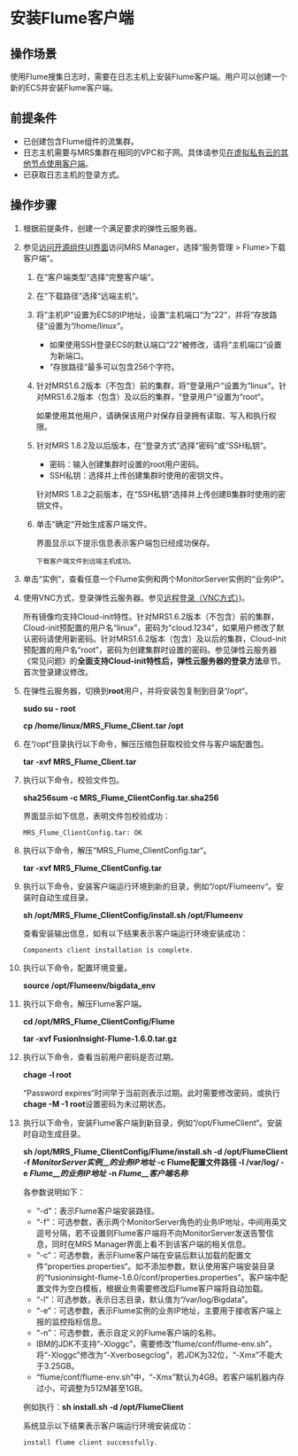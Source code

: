 # 安装Flume客户端<a name="ZH-CN_TOPIC_0069282319"></a>

## 操作场景<a name="zh-cn_topic_0066459130_section61077795164654"></a>

使用Flume搜集日志时，需要在日志主机上安装Flume客户端。用户可以创建一个新的ECS并安装Flume客户端。

## 前提条件<a name="zh-cn_topic_0066459130_section46180360164835"></a>

-   已创建包含Flume组件的流集群。
-   日志主机需要与MRS集群在相同的VPC和子网。具体请参见[在虚拟私有云的其他节点使用客户端](在虚拟私有云的其他节点使用客户端.md)。
-   已获取日志主机的登录方式。

## 操作步骤<a name="zh-cn_topic_0066459130_section11276049165016"></a>

1.  根据前提条件，创建一个满足要求的弹性云服务器。
2.  参见[访问开源组件UI界面](访问开源组件UI界面.md#ZH-CN_TOPIC_0071958187)访问MRS Manager，选择“服务管理  \>  Flume\>下载客户端“。
    1.  在“客户端类型“选择“完整客户端“。
    2.  在“下载路径“选择“远端主机“。
    3.  将“主机IP“设置为ECS的IP地址，设置“主机端口“为“22“，并将“存放路径“设置为“/home/linux“。
        -   如果使用SSH登录ECS的默认端口“22“被修改，请将“主机端口“设置为新端口。
        -   “存放路径“最多可以包含256个字符。

    4.  针对MRS1.6.2版本（不包含）前的集群，将“登录用户“设置为“linux“。针对MRS1.6.2版本（包含）及以后的集群，“登录用户“设置为“root“。

        如果使用其他用户，请确保该用户对保存目录拥有读取、写入和执行权限。

    5.  针对MRS 1.8.2及以后版本，在“登录方式“选择“密码“或“SSH私钥“。

        -   密码：输入创建集群时设置的root用户密码。
        -   SSH私钥：选择并上传创建集群时使用的密钥文件。

        针对MRS 1.8.2之前版本，在“SSH私钥“选择并上传创建B集群时使用的密钥文件。

    6.  单击“确定“开始生成客户端文件。

        界面显示以下提示信息表示客户端包已经成功保存。

        ```
        下载客户端文件到远端主机成功。
        ```


3.  单击“实例“，查看任意一个Flume实例和两个MonitorServer实例的“业务IP“。
4.  使用VNC方式，登录弹性云服务器。参见[远程登录（VNC方式）](https://support.huaweicloud.com/usermanual-ecs/zh-cn_topic_0093263548.html)\)。

    所有镜像均支持Cloud-init特性。针对MRS1.6.2版本（不包含）前的集群，Cloud-init预配置的用户名“linux”，密码为“cloud.1234”，如果用户修改了默认密码请使用新密码。针对MRS1.6.2版本（包含）及以后的集群，Cloud-init预配置的用户名“root”，密码为创建集群时设置的密码。参见弹性云服务器《常见问题》的**全面支持Cloud-init特性后，弹性云服务器的登录方法**章节。首次登录建议修改。

5.  在弹性云服务器，切换到**root**用户，并将安装包复制到目录“/opt“。

    **sudo su - root**

    **cp /home/linux/MRS\_Flume\_Client.tar /opt**

6.  在“/opt“目录执行以下命令，解压压缩包获取校验文件与客户端配置包。

    **tar -xvf MRS\_Flume\_Client.tar**

7.  执行以下命令，校验文件包。

    **sha256sum -c MRS\_Flume\_ClientConfig.tar.sha256**

    界面显示如下信息，表明文件包校验成功：

    ```
    MRS_Flume_ClientConfig.tar: OK
    ```

8.  执行以下命令，解压“MRS\_Flume\_ClientConfig.tar“。

    **tar -xvf MRS\_Flume\_ClientConfig.tar**

9.  执行以下命令，安装客户端运行环境到新的目录，例如“/opt/Flumeenv“。安装时自动生成目录。

    **sh /opt/MRS\_Flume\_ClientConfig/install.sh /opt/Flumeenv**

    查看安装输出信息，如有以下结果表示客户端运行环境安装成功：

    ```
    Components client installation is complete.
    ```

10. 执行以下命令，配置环境变量。

    **source /opt/Flumeenv/bigdata\_env**

11. 执行以下命令，解压Flume客户端。

    **cd /opt/MRS\_Flume\_ClientConfig/Flume**

    **tar -xvf FusionInsight-Flume-1.6.0.tar.gz**

12. 执行以下命令，查看当前用户密码是否过期。

    **chage -l root**

    “Password expires“时间早于当前则表示过期。此时需要修改密码，或执行**chage -M -1 root**设置密码为未过期状态。

13. 执行以下命令，安装Flume客户端到新目录，例如“/opt/FlumeClient“。安装时自动生成目录。

    **sh /opt/MRS\_Flume\_ClientConfig/Flume/install.sh -d /opt/FlumeClient -f  _MonitorServer实例__的业务IP地址_  -c Flume配置文件路径 -l /var/log/ -e  _Flume__的业务IP地址_** **-n  _Flume__客户端名称_**

    各参数说明如下：

    -   “-d”：表示Flume客户端安装路径。
    -   “-f”：可选参数，表示两个MonitorServer角色的业务IP地址，中间用英文逗号分隔，若不设置则Flume客户端将不向MonitorServer发送告警信息，同时在MRS Manager界面上看不到该客户端的相关信息。
    -   “-c”：可选参数，表示Flume客户端在安装后默认加载的配置文件“properties.properties“。如不添加参数，默认使用客户端安装目录的“fusioninsight-flume-1.6.0/conf/properties.properties”。客户端中配置文件为空白模板，根据业务需要修改后Flume客户端将自动加载。
    -   “-l”：可选参数，表示日志目录，默认值为“/var/log/Bigdata”。
    -   “-e”：可选参数，表示Flume实例的业务IP地址，主要用于接收客户端上报的监控指标信息。
    -   “-n”：可选参数，表示自定义的Flume客户端的名称。
    -   IBM的JDK不支持“-Xloggc”，需要修改“flume/conf/flume-env.sh”，将“-Xloggc”修改为“-Xverbosegclog”，若JDK为32位，“-Xmx”不能大于3.25GB。
    -   “flume/conf/flume-env.sh”中，“-Xmx”默认为4GB。若客户端机器内存过小，可调整为512M甚至1GB。

    例如执行：**sh install.sh -d /opt/FlumeClient**

    系统显示以下结果表示客户端运行环境安装成功：

    ```
    install flume client successfully.
    ```


